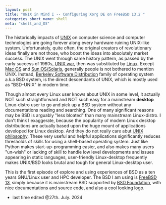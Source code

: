 ```yaml
---
layout: post
title: "UNIX in Mind I -- Configuring Xorg DE on FreeBSD 13.2 "
categories_short_name: shell
meta: "shell_and_OS"
---
```


The historically impacts of [UNIX](https://en.wikipedia.org/wiki/Unix) on computer science and computer technologies are going forever along every hardware ruining UNIX-like system. 
Unfortunately, quite often, the original creators of revolutionary ideas finally are not those, who boost the ideas into absolutely market success. The UNIX went through same history pattern,
as passed by the early success of 1980s, [UNIX war](https://en.wikipedia.org/wiki/Unix_wars), then was substituted by [Linux](https://en.wikipedia.org/wiki/Linux). Except [Mac OS](https://en.wikipedia.org/wiki/MacOS) and [Sun OS/Solaris](https://en.wikipedia.org/wiki/Oracle_Solaris), generally people is not bothered to mention UNIX. Instead, [Berkeley Software Distribution](https://en.wikipedia.org/wiki/Berkeley_Software_Distribution) family of operating system a.k.a BSD system, is the direct descendants of UNIX, which is mostly used as "BSD-UNIX" in modern time.

Though almost every Linux user knows about UNIX in some level, it actually NOT such straightforward and NOT such easy for a mainstream **desktop** Linux-distro user to go and pick up a BSD system without any documentations reading and searching. One of many significant reasons may be BSD is arguably "less bloated" than many mainstream Linux-distro. I don't think I exaggerate, because the popularity of modern Linux desktop distributions are actually based upon the huge mount of applications developed for Linux desktop. And they do not really care abut [UNIX philosophy](https://en.wikipedia.org/wiki/Unix_philosophy#Origin). These very useful and helpful applications significantly reduces thresholds of skills for using a shell-based operating system. Just like Python makes start-up-programming easier, and also makes many users "un-wish" or lacking of skill to handle low level developments and issues appearing in static languages, user-friendly Linux-desktop frequently makes UNIX/BSD looks brutal and tough for general Linux-desktop user.

This is the first episode of explore and using experiences of BSD as a ten years GNU/Linux user and HPC developer.
The BSD I am using is [FreeBSD 13](https://www.freebsd.org/), simply because it is mainstream BSD supported by [BSD Foundation](https://freebsdfoundation.org/), with nice documentations and source code, and also a cool looking logo.

- last time edited @27th. July. 2024
